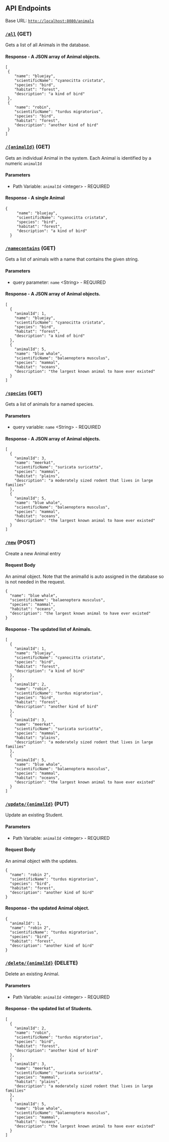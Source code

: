 ## API Endpoints
Base URL: [`http://localhost:8080/animals`](http://localhost:8080/animals)


### [`/all`](http://localhost:8080/animals/all) (GET)
Gets a list of all Animals in the database.

#### Response - A JSON array of Animal objects.

 ```
[
  {
     "name": "bluejay",
     "scientificName": "cyanocitta cristata",
     "species": "bird",
     "habitat": "forest",
     "description": "a kind of bird"
  },
  {
     "name": "robin",
     "scientificName": "turdus migratorius",
     "species": "bird",
     "habitat": "forest",
     "description": "another kind of bird"
  }
]
```

### [`/{animalId}`](http://localhost:8080/animals/1) (GET)
Gets an individual Animal in the system. Each Animal is identified by a numeric `animalId`

#### Parameters
- Path Variable: `animalId` &lt;integer&gt; - REQUIRED

#### Response - A single Animal

```
{
     "name": "bluejay",
     "scientificName": "cyanocitta cristata",
     "species": "bird",
     "habitat": "forest",
     "description": "a kind of bird"
  }
```

### [`/namecontains`](http://localhost:8080/animals/namecontains?name=blue) (GET)
Gets a list of animals with a name that contains the given string.

#### Parameters
- query parameter: `name` &lt;String&gt; - REQUIRED

#### Response - A JSON array of Animal objects.

```
[
  {
    "animalId": 1,
    "name": "bluejay",
    "scientificName": "cyanocitta cristata",
    "species": "bird",
    "habitat": "forest",
    "description": "a kind of bird"
  },
  {
    "animalId": 5,
    "name": "blue whale",
    "scientificName": "balaenoptera musculus",
    "species": "mammal",
    "habitat": "oceans",
    "description": "the largest known animal to have ever existed"
  }
]
```

### [`/species`](http://localhost:8080/animals/species?name=bird) (GET)
Gets a list of animals for a named species.

#### Parameters
- query variable: `name` &lt;String&gt; - REQUIRED

#### Response - A JSON array of Animal objects.

```
[
  {
    "animalId": 3,
    "name": "meerkat",
    "scientificName": "suricata suricatta",
    "species": "mammal",
    "habitat": "plains",
    "description": "a moderately sized rodent that lives in large families"
  },
  {
    "animalId": 5,
    "name": "blue whale",
    "scientificName": "balaenoptera musculus",
    "species": "mammal",
    "habitat": "oceans",
    "description": "the largest known animal to have ever existed"
  }
]
```

### [`/new`](http://localhost:8080/animals/new) (POST)
Create a new Animal entry
 
#### Request Body
An animal object. Note that the animalId is auto assigned in the database so is not needed in the request.
```
{
  "name": "blue whale",
  "scientificName": "balaenoptera musculus",
  "species": "mammal",
  "habitat": "oceans",
  "description": "the largest known animal to have ever existed"
}
```
#### Response - The updated list of Animals.

```
[
  {
    "animalId": 1,
    "name": "bluejay",
    "scientificName": "cyanocitta cristata",
    "species": "bird",
    "habitat": "forest",
    "description": "a kind of bird"
  },
  {
    "animalId": 2,
    "name": "robin",
    "scientificName": "turdus migratorius",
    "species": "bird",
    "habitat": "forest",
    "description": "another kind of bird"
  },
  {
    "animalId": 3,
    "name": "meerkat",
    "scientificName": "suricata suricatta",
    "species": "mammal",
    "habitat": "plains",
    "description": "a moderately sized rodent that lives in large families"
  },
  {
    "animalId": 5,
    "name": "blue whale",
    "scientificName": "balaenoptera musculus",
    "species": "mammal",
    "habitat": "oceans",
    "description": "the largest known animal to have ever existed"
  }
]
```

### [`/update/{animalId}`](http://localhost:8080/animals/update/1) (PUT)
Update an existing Student.

#### Parameters
- Path Variable: `animalId` &lt;integer&gt; - REQUIRED

#### Request Body
An animal object with the updates.
```
{
  "name": "robin 2",
  "scientificName": "turdus migratorius",
  "species": "bird",
  "habitat": "forest",
  "description": "another kind of bird"
}
```
#### Response - the updated Animal object.
```
{
  "animalId": 1,
  "name": "robin 2",
  "scientificName": "turdus migratorius",
  "species": "bird",
  "habitat": "forest",
  "description": "another kind of bird"
}
```

### [`/delete/{animalId}`](http://localhost:8080/animals/delete/1) (DELETE)
Delete an existing Animal.

#### Parameters
- Path Variable: `animalId` &lt;integer&gt; - REQUIRED

#### Response - the updated list of Students.
```
[
  {
    "animalId": 2,
    "name": "robin",
    "scientificName": "turdus migratorius",
    "species": "bird",
    "habitat": "forest",
    "description": "another kind of bird"
  },
  {
    "animalId": 3,
    "name": "meerkat",
    "scientificName": "suricata suricatta",
    "species": "mammal",
    "habitat": "plains",
    "description": "a moderately sized rodent that lives in large families"
  },
  {
    "animalId": 5,
    "name": "blue whale",
    "scientificName": "balaenoptera musculus",
    "species": "mammal",
    "habitat": "oceans",
    "description": "the largest known animal to have ever existed"
  }
]
```
